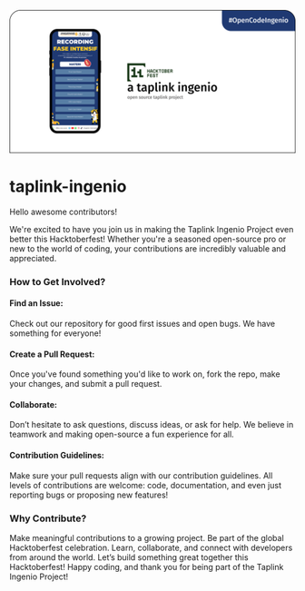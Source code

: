 ![taplink-ingenio](static/assets/header.png)

# taplink-ingenio
Hello awesome contributors!

We're excited to have you join us in making the Taplink Ingenio Project even better this Hacktoberfest! Whether you're a seasoned open-source pro or new to the world of coding, your contributions are incredibly valuable and appreciated.

### How to Get Involved?

#### Find an Issue:
Check out our repository for good first issues and open bugs. We have something for everyone!

#### Create a Pull Request:
Once you've found something you'd like to work on, fork the repo, make your changes, and submit a pull request.

#### Collaborate:
Don’t hesitate to ask questions, discuss ideas, or ask for help. We believe in teamwork and making open-source a fun experience for all.

#### Contribution Guidelines:
Make sure your pull requests align with our contribution guidelines.
All levels of contributions are welcome: code, documentation, and even just reporting bugs or proposing new features!

### Why Contribute?
Make meaningful contributions to a growing project.
Be part of the global Hacktoberfest celebration.
Learn, collaborate, and connect with developers from around the world.
Let’s build something great together this Hacktoberfest! Happy coding, and thank you for being part of the Taplink Ingenio Project!
